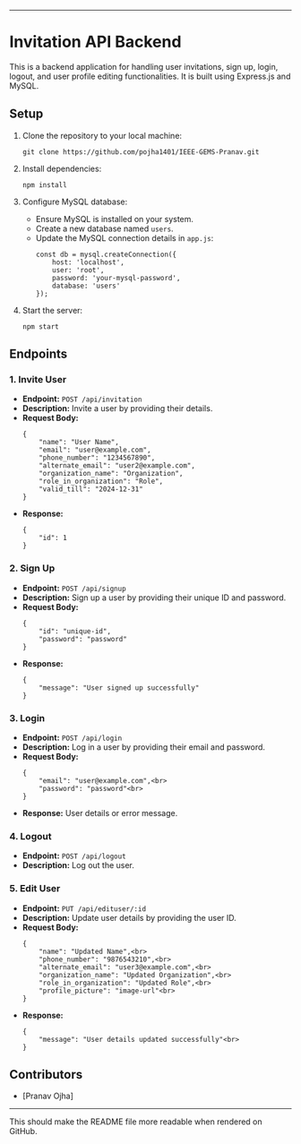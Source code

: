 

---

# Invitation API Backend

This is a backend application for handling user invitations, sign up, login, logout, and user profile editing functionalities. It is built using Express.js and MySQL.

## Setup

1. Clone the repository to your local machine:<br>
   ```bash<br>
   git clone https://github.com/pojha1401/IEEE-GEMS-Pranav.git
   ```

2. Install dependencies:<br>
   ```bash<br>
   npm install
   ```

3. Configure MySQL database:<br>
   - Ensure MySQL is installed on your system.<br>
   - Create a new database named `users`.<br>
   - Update the MySQL connection details in `app.js`:<br>
     ```javascript<br>
     const db = mysql.createConnection({
         host: 'localhost',
         user: 'root',
         password: 'your-mysql-password',
         database: 'users'
     });
     ```

4. Start the server:<br>
   ```bash<br>
   npm start
   ```

## Endpoints

### 1. Invite User

- **Endpoint:** `POST /api/invitation`<br>
- **Description:** Invite a user by providing their details.<br>
- **Request Body:**<br>
  ```json<br>
  {
      "name": "User Name",
      "email": "user@example.com",
      "phone_number": "1234567890",
      "alternate_email": "user2@example.com",
      "organization_name": "Organization",
      "role_in_organization": "Role",
      "valid_till": "2024-12-31"
  }
  ```
- **Response:**<br>
  ```json<br>
  {
      "id": 1
  }
  ```

### 2. Sign Up

- **Endpoint:** `POST /api/signup`<br>
- **Description:** Sign up a user by providing their unique ID and password.<br>
- **Request Body:**<br>
  ```json<br>
  {
      "id": "unique-id",
      "password": "password"
  }
  ```
- **Response:**<br>
  ```json<br>
  {
      "message": "User signed up successfully"
  }
  ```

### 3. Login

- **Endpoint:** `POST /api/login`<br>
- **Description:** Log in a user by providing their email and password.<br>
- **Request Body:**<br>
  ```json<br>
  {
      "email": "user@example.com",<br>
      "password": "password"<br>
  }
  ```
- **Response:** User details or error message.

### 4. Logout

- **Endpoint:** `POST /api/logout`<br>
- **Description:** Log out the user.

### 5. Edit User

- **Endpoint:** `PUT /api/edituser/:id`<br>
- **Description:** Update user details by providing the user ID.<br>
- **Request Body:**<br>
  ```json<br>
  {
      "name": "Updated Name",<br>
      "phone_number": "9876543210",<br>
      "alternate_email": "user3@example.com",<br>
      "organization_name": "Updated Organization",<br>
      "role_in_organization": "Updated Role",<br>
      "profile_picture": "image-url"<br>
  }
  ```
- **Response:**<br>
  ```json<br>
  {
      "message": "User details updated successfully"<br>
  }
  ```

## Contributors

- [Pranav Ojha]<br>

---

This should make the README file more readable when rendered on GitHub.

